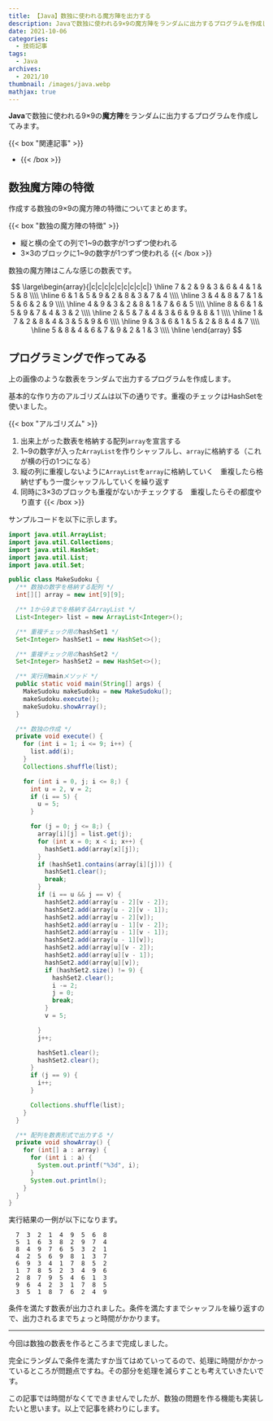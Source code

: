 ```yaml
---
title: 【Java】数独に使われる魔方陣を出力する
description: Javaで数独に使われる9×9の魔方陣をランダムに出力するプログラムを作成してみます。
date: 2021-10-06
categories: 
  - 技術記事
tags: 
  - Java
archives: 
  - 2021/10
thumbnail: /images/java.webp
mathjax: true
---
```


**Java**で数独に使われる9×9の**魔方陣**をランダムに出力するプログラムを作成してみます。

<!--more-->

{{< box "関連記事" >}}
* [](java-magic-square-4-4)
{{< /box >}}

## 数独魔方陣の特徴

作成する数独の9×9の魔方陣の特徴についてまとめます。

{{< box "数独の魔方陣の特徴" >}}
* 縦と横の全ての列で1~9の数字が1つずつ使われる
* 3×3のブロックに1~9の数字が1つずつ使われる
{{< /box >}}

数独の魔方陣はこんな感じの数表です。

$$
\large\begin{array}{|c|c|c|c|c|c|c|c|c|}
  \hline
  7 & 2 & 9 & 3 & 6 & 4 & 1 & 5 & 8 \\\\
  \hline
  6 & 1 & 5 & 9 & 2 & 8 & 3 & 7 & 4 \\\\
  \hline
  3 & 4 & 8 & 7 & 1 & 5 & 6 & 2 & 9 \\\\
  \hline
  4 & 9 & 3 & 2 & 8 & 1 & 7 & 6 & 5 \\\\
  \hline
  8 & 6 & 1 & 5 & 9 & 7 & 4 & 3 & 2 \\\\
  \hline
  2 & 5 & 7 & 4 & 3 & 6 & 9 & 8 & 1 \\\\
  \hline
  1 & 7 & 2 & 8 & 4 & 3 & 5 & 9 & 6 \\\\
  \hline
  9 & 3 & 6 & 1 & 5 & 2 & 8 & 4 & 7 \\\\
  \hline
  5 & 8 & 4 & 6 & 7 & 9 & 2 & 1 & 3 \\\\
  \hline
\end{array}
$$

## プログラミングで作ってみる

上の画像のような数表をランダムで出力するプログラムを作成します。

基本的な作り方のアルゴリズムは以下の通りです。重複のチェックはHashSetを使いました。

{{< box "アルゴリズム" >}}
1. 出来上がった数表を格納する配列`array`を宣言する
2. 1~9の数字が入った`ArrayList`を作りシャッフルし、`array`に格納する（これが横の行の1つになる）
3. 縦の列に重複しないように`ArrayList`を`array`に格納していく　重複したら格納せずもう一度シャッフルしていくを繰り返す
4. 同時に3×3のブロックも重複がないかチェックする　重複したらその都度やり直す
{{< /box >}}

サンプルコードを以下に示します。

```java {lineNos="inline", name="MakeSudoku.java"}
import java.util.ArrayList;
import java.util.Collections;
import java.util.HashSet;
import java.util.List;
import java.util.Set;

public class MakeSudoku {
  /** 数独の数字を格納する配列 */
  int[][] array = new int[9][9];

  /** 1から9までを格納するArrayList */
  List<Integer> list = new ArrayList<Integer>();

  /** 重複チェック用のhashSet1 */
  Set<Integer> hashSet1 = new HashSet<>();

  /** 重複チェック用のhashSet2 */
  Set<Integer> hashSet2 = new HashSet<>();

  /** 実行用mainメソッド */
  public static void main(String[] args) {
    MakeSudoku makeSudoku = new MakeSudoku();
    makeSudoku.execute();
    makeSudoku.showArray();
  }

  /** 数独の作成 */
  private void execute() {
    for (int i = 1; i <= 9; i++) {
      list.add(i);
    }
    Collections.shuffle(list);

    for (int i = 0, j; i <= 8;) {
      int u = 2, v = 2;
      if (i == 5) {
        u = 5;
      }

      for (j = 0; j <= 8;) {
        array[i][j] = list.get(j);
        for (int x = 0; x < i; x++) {
          hashSet1.add(array[x][j]);
        }
        if (hashSet1.contains(array[i][j])) {
          hashSet1.clear();
          break;
        }
        if (i == u && j == v) {
          hashSet2.add(array[u - 2][v - 2]);
          hashSet2.add(array[u - 2][v - 1]);
          hashSet2.add(array[u - 2][v]);
          hashSet2.add(array[u - 1][v - 2]);
          hashSet2.add(array[u - 1][v - 1]);
          hashSet2.add(array[u - 1][v]);
          hashSet2.add(array[u][v - 2]);
          hashSet2.add(array[u][v - 1]);
          hashSet2.add(array[u][v]);
          if (hashSet2.size() != 9) {
            hashSet2.clear();
            i -= 2;
            j = 0;
            break;
          }
          v = 5;

        }
        j++;

        hashSet1.clear();
        hashSet2.clear();
      }
      if (j == 9) {
        i++;
      }

      Collections.shuffle(list);
    }
  }

  /** 配列を数表形式で出力する */
  private void showArray() {
    for (int[] a : array) {
      for (int i : a) {
        System.out.printf("%3d", i);
      }
      System.out.println();
    }
  }
}
```

実行結果の一例が以下になります。

```plaintext {lineNos="inline", name="出力結果（一例）"}
  7  3  2  1  4  9  5  6  8
  5  1  6  3  8  2  9  7  4
  8  4  9  7  6  5  3  2  1
  4  2  5  6  9  8  1  3  7
  6  9  3  4  1  7  8  5  2
  1  7  8  5  2  3  4  9  6
  2  8  7  9  5  4  6  1  3
  9  6  4  2  3  1  7  8  5
  3  5  1  8  7  6  2  4  9
```

条件を満たす数表が出力されました。条件を満たすまでシャッフルを繰り返すので、出力されるまでちょっと時間がかかります。

* * *

今回は数独の数表を作るところまで完成しました。

完全にランダムで条件を満たすか当てはめていってるので、処理に時間がかかっているところが問題点ですね。その部分を処理を減らすことも考えていきたいです。

この記事では時間がなくてできませんでしたが、数独の問題を作る機能も実装したいと思います。以上で記事を終わりにします。